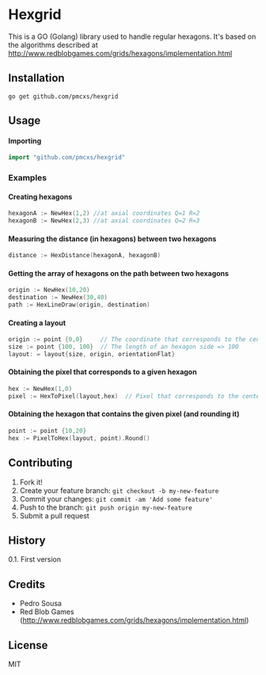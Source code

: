 # Hexgrid

This is a GO (Golang) library used to handle regular hexagons.
It's based on the algorithms described at http://www.redblobgames.com/grids/hexagons/implementation.html

## Installation

    go get github.com/pmcxs/hexgrid

## Usage
#### Importing

```go
import "github.com/pmcxs/hexgrid"
```

### Examples

#### Creating hexagons

```go
hexagonA := NewHex(1,2) //at axial coordinates Q=1 R=2
hexagonB := NewHex(2,3) //at axial coordinates Q=2 R=3
```

#### Measuring the distance (in hexagons) between two hexagons

```go
distance := HexDistance(hexagonA, hexagonB)
```

#### Getting the array of hexagons on the path between two hexagons

```go
origin := NewHex(10,20)
destination := NewHex(30,40)
path := HexLineDraw(origin, destination) 
```


#### Creating a layout

```go
origin := point {0,0}     // The coordinate that corresponds to the center of hexagon 0,0
size := point {100, 100}  // The length of an hexagon side => 100
layout: = layout{size, origin, orientationFlat}
```

#### Obtaining the pixel that corresponds to a given hexagon

```go
hex := NewHex(1,0)             
pixel := HexToPixel(layout,hex)  // Pixel that corresponds to the center of hex 1,0 (in the given layout)
```


#### Obtaining the hexagon that contains the given pixel (and rounding it)

```go
point := point {10,20}
hex := PixelToHex(layout, point).Round()
```

## Contributing

1. Fork it!
2. Create your feature branch: `git checkout -b my-new-feature`
3. Commit your changes: `git commit -am 'Add some feature'`
4. Push to the branch: `git push origin my-new-feature`
5. Submit a pull request

## History

0.1. First version

## Credits

* Pedro Sousa
* Red Blob Games (http://www.redblobgames.com/grids/hexagons/implementation.html)

## License

MIT